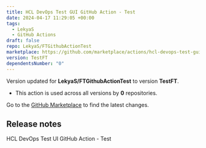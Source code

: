 ```yaml
---
title: HCL DevOps Test GUI GitHub Action - Test
date: 2024-04-17 11:29:05 +00:00
tags:
  - LekyaS
  - GitHub Actions
draft: false
repo: LekyaS/FTGithubActionTest
marketplace: https://github.com/marketplace/actions/hcl-devops-test-gui-github-action-test
version: TestFT
dependentsNumber: "0"
---
```



Version updated for **LekyaS/FTGithubActionTest** to version **TestFT**.
- This action is used across all versions by **0** repositories.

Go to the [GitHub Marketplace](https://github.com/marketplace/actions/hcl-devops-test-gui-github-action-test) to find the latest changes.

## Release notes

HCL DevOps Test UI GitHub Action - Test
